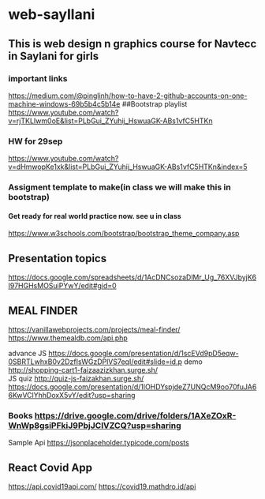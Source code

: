 # web-sayllani
## This is web design n graphics course for Navtecc in Saylani for girls
### important links
<https://medium.com/@pinglinh/how-to-have-2-github-accounts-on-one-machine-windows-69b5b4c5b14e>
##Bootstrap playlist
<https://www.youtube.com/watch?v=rjTKLIwm0oE&list=PLbGui_ZYuhij_HswuaGK-ABs1vfC5HTKn>

### HW for 29sep
<https://www.youtube.com/watch?v=dHmwopKe1xk&list=PLbGui_ZYuhij_HswuaGK-ABs1vfC5HTKn&index=5>

### Assigment template to make(in class we will make this in bootstrap)
#### Get ready for real world practice now. see u in class
<https://www.w3schools.com/bootstrap/bootstrap_theme_company.asp>
## Presentation topics
<https://docs.google.com/spreadsheets/d/1AcDNCsozaDlMr_Ug_76XVJbyjK6I97HGHsMOSuiPYwY/edit#gid=0>

## MEAL FINDER
<https://vanillawebprojects.com/projects/meal-finder/>
<https://www.themealdb.com/api.php>

advance JS
<https://docs.google.com/presentation/d/1scEVd9pD5eqw-0SBRTLwhxB0v2DzfIsWGzDPlVS7eqI/edit#slide=id.p>
demo <http://shopping-cart1-faizaazizkhan.surge.sh/>  
JS quiz <http://quiz-js-faizakhan.surge.sh/>
<https://docs.google.com/presentation/d/1lOHDYspjdeZ7UNQcM9oo70fuJA66KwVClYhhDoxX5vY/edit?usp=sharing>
### Books <https://drive.google.com/drive/folders/1AXeZOxR-WnWp8gsiPFkiJ9PbjJClVZCQ?usp=sharing>
Sample Api
<https://jsonplaceholder.typicode.com/posts>

## React Covid App
<https://api.covid19api.com/>
<https://covid19.mathdro.id/api>
